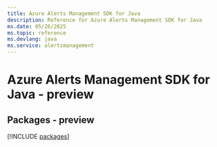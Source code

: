 ```yaml
---
title: Azure Alerts Management SDK for Java
description: Reference for Azure Alerts Management SDK for Java
ms.date: 05/26/2025
ms.topic: reference
ms.devlang: java
ms.service: alertsmanagement
---
```

# Azure Alerts Management SDK for Java - preview
## Packages - preview
[!INCLUDE [packages](alerts-management-index.md)]